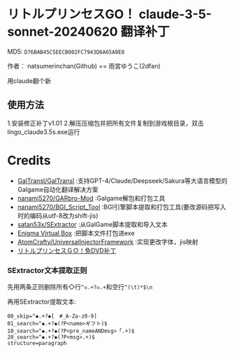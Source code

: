 # リトルプリンセスGO！ claude-3-5-sonnet-20240620 翻译补丁

MD5: `D76BAB45C5EECB002FC7943D6A65A0E0`

作者： natsumerinchan(Github) == 雨宮ゆうこ(2dfan)

用claude翻个新

## 使用方法
1.安装修正补丁v1.01
2.解压压缩包并把所有文件复制到游戏根目录，双击lingo_claude3.5s.exe运行

# Credits

- [GalTransl/GalTransl](https://github.com/GalTransl/GalTransl.git) :支持GPT-4/Claude/Deepseek/Sakura等大语言模型的Galgame自动化翻译解决方案
- [nanami5270/GARbro-Mod](https://github.com/nanami5270/GARbro-Mod.git) :Galgame解包和打包工具
- [nanami5270/BGI_Script_Tool](https://github.com/nanami5270/BGI_Script_Tool.git) :BGI引擎脚本提取和打包工具(要改源码把写入时的编码从utf-8改为shift-jis)
- [satan53x/SExtractor](https://github.com/satan53x/SExtractor.git) :从GalGame脚本提取和导入文本
- [Enigma Virtual Box](https://enigmaprotector.com/assets/files/enigmavb.exe) :把脚本文件打包进exe
- [AtomCrafty/UniversalInjectorFramework](https://github.com/AtomCrafty/UniversalInjectorFramework.git) :实现更改字体，jis映射
- [リトルプリンセスＧＯ！免DVD补丁](https://2dfan.com/downloads/18230)

### SExtractor文本提取正则

先用两条正则删除所有◇行`^◇.+?◇.+`和空行`^(\t)*$\n`

再用SExtractor提取文本:
```
00_skip=^◆.+?◆[　#_A-Za-z0-9]
01_search=^◆.+?◆(?P<name>ギフト)$
10_search=^◆.+?◆(?P<pre_nameANDmsg>「.+)$
20_search=^◆.+?◆(?P<msg>.+)$
structure=paragraph
```